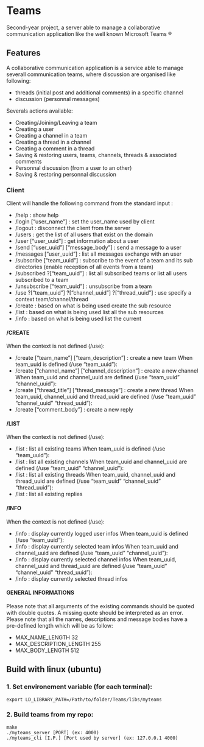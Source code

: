 # Teams
Second-year project, a server able to manage a collaborative communication application like the well known Microsoft Teams ®

## Features

A collaborative communication application is a service able to manage severall communication teams, where discussion are organised like following:
* threads (initial post and additional comments) in a specific channel
* discussion (personnal messages)

Severals actions available:
* Creating/Joining/Leaving a team
* Creating a user
* Creating a channel in a team
* Creating a thread in a channel
* Creating a comment in a thread
* Saving & restoring users, teams, channels, threads & associated comments
* Personnal discussion (from a user to an other)
* Saving & restoring personnal discussion

### Client

Client will handle the following command from the standard input :
* /help : show help
* /login [“user_name”] : set the user_name used by client
* /logout : disconnect the client from the server
* /users : get the list of all users that exist on the domain
* /user [“user_uuid”] : get information about a user
* /send [“user_uuid”] [“message_body”] : send a message to a user
* /messages [“user_uuid”] : list all messages exchange with an user
* /subscribe [“team_uuid”] : subscribe to the event of a team and its sub directories (enable reception of all events from a team)
* /subscribed ?[“team_uuid”] : list all subscribed teams or list all users subscribed to a team
* /unsubscribe [“team_uuid”] : unsubscribe from a team
* /use ?[“team_uuid”] ?[“channel_uuid”] ?[“thread_uuid”] : use specify a context team/channel/thread
* /create : based on what is being used create the sub resource
* /list : based on what is being used list all the sub resources
* /info : based on what is being used list the current

#### /CREATE

When the context is not defined (/use):
* /create [“team_name”] [“team_description”] : create a new team
When team_uuid is defined (/use “team_uuid”):
* /create [“channel_name”] [“channel_description”] : create a new channel
When team_uuid and channel_uuid are defined (/use “team_uuid” “channel_uuid”):
* /create [“thread_title”] [“thread_message”] : create a new thread
When team_uuid, channel_uuid and thread_uuid are defined (/use “team_uuid” “channel_uuid” “thread_uuid”):
* /create [“comment_body”] : create a new reply

#### /LIST
When the context is not defined (/use):
* /list : list all existing teams
When team_uuid is defined (/use “team_uuid”):
* /list : list all existing channels
When team_uuid and channel_uuid are defined (/use “team_uuid” “channel_uuid”):
* /list : list all existing threads
When team_uuid, channel_uuid and thread_uuid are defined (/use “team_uuid” “channel_uuid” “thread_uuid”):
* /list : list all existing replies

#### /INFO
When the context is not defined (/use):
* /info : display currently logged user infos
When team_uuid is defined (/use “team_uuid”):
* /info : display currently selected team infos
When team_uuid and channel_uuid are defined (/use “team_uuid” “channel_uuid”):
* /info : display currently selected channel infos
When team_uuid, channel_uuid and thread_uuid are defined (/use “team_uuid” “channel_uuid” “thread_uuid”):
* /info : display currently selected thread infos

#### GENERAL INFORMATIONS
Please note that all arguments of the existing commands should be quoted with double quotes.
A missing quote should be interpreted as an error.
Please note that all the names, descriptions and message bodies have a pre-defined length which will be
as follow:
* MAX_NAME_LENGTH 32
* MAX_DESCRIPTION_LENGTH 255
* MAX_BODY_LENGTH 512

## Build with linux (ubuntu)

### 1. Set environement variable (for each terminal):

	export LD_LIBRARY_PATH=/Path/to/folder/Teams/libs/myteams

### 2. Build teams from my repo:
	make
	./myteams_server [PORT] (ex: 4000)
    ./myteams_cli [I.P.] [Port used by server] (ex: 127.0.0.1 4000)

